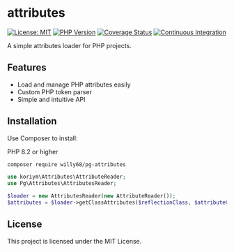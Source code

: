 # attributes

[![License: MIT](https://img.shields.io/badge/License-MIT-yellow.svg)](https://opensource.org/licenses/MIT)
[![PHP Version](https://img.shields.io/badge/php-%3E%3D8.2-blue.svg)](https://php.net)
[![Coverage Status](https://coveralls.io/repos/github/Entropyphp/attributes/badge.svg?branch=main)](https://coveralls.io/github/Entropyphp/attributes?branch=main)
[![Continuous Integration](https://github.com/Entropyphp/attributes/actions/workflows/ci.yml/badge.svg?branch=main)](https://github.com/Entropyphp/attributes/actions/workflows/ci.yml)


A simple attributes loader for PHP projects.

## Features

- Load and manage PHP attributes easily
- Custom PHP token parser
- Simple and intuitive API

## Installation

Use Composer to install:

PHP 8.2 or higher
```bash
composer require willy68/pg-attributes
```
```php
use koriym\Attributes\AttributeReader;
use Pg\Attributes\AttributesReader;

$loader = new AttributesReader(new AttributeReader());
$attributes = $loader->getClassAttributes($reflectionClass, $attributeClassName);
```

## License
This project is licensed under the MIT License.